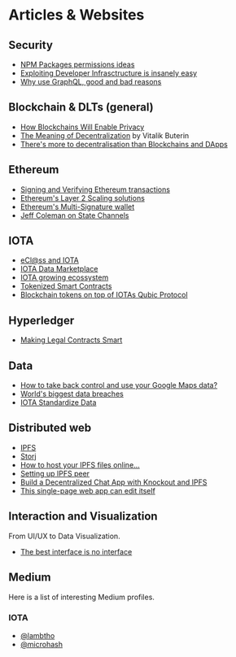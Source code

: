 # Articles & Websites

## Security

- [NPM Packages permissions ideas](https://hackernoon.com/npm-package-permissions-an-idea-441a02902d9b)
- [Exploiting Developer Infrasctructure is insanely easy](https://medium.com/s/story/exploiting-developer-infrastructure-is-insanely-easy-9849937e81d4)
- [Why use GraphQL, good and bad reasons](https://honest.engineering/posts/why-use-graphql-good-and-bad-reasons)

## Blockchain & DLTs (general)

- [How Blockchains Will Enable Privacy](https://towardsdatascience.com/how-blockchains-will-enable-privacy-1522a846bf65)
- [The Meaning of Decentralization](https://medium.com/@VitalikButerin/the-meaning-of-decentralization-a0c92b76a274) by Vitalik Buterin
- [There's more to decentralisation than Blockchains and DApps](https://medium.com/altcoin-magazine/theres-more-to-decentralisation-than-blockchains-and-dapps-35acd2d8f3d6)

## Ethereum

- [Signing and Verifying Ethereum transactions](https://dzone.com/articles/signing-and-verifying-ethereum-signatures)
- [Ethereum's Layer 2 Scaling solutions](https://medium.com/l4-media/making-sense-of-ethereums-layer-2-scaling-solutions-state-channels-plasma-and-truebit-22cb40dcc2f4)
- [Ethereum's Multi-Signature wallet](https://medium.com/hellogold/ethereum-multi-signature-wallets-77ab926ab63b)
- [Jeff Coleman on State Channels](https://www.jeffcoleman.ca/state-channels/)

## IOTA

- [eCl@ss and IOTA](https://eclass.iota.org/)
- [IOTA Data Marketplace](https://data.iota.org)
- [IOTA growing ecossystem](https://medium.com/@CryptoBrowser/iota-experiments-forming-ecosystem-and-projects-development-and-tooling-d89a5c643de2)
- [Tokenized Smart Contracts](https://medium.com/coinmonks/tokenized-smart-contracts-e88bc06bc969)
- [Blockchain tokens on top of IOTAs Qubic Protocol](https://medium.com/@micro_hash/running-blockchain-tokens-on-top-of-iotas-qubic-protocol-dc8e14e06a85)


## Hyperledger

- [Making Legal Contracts Smart](https://www.hyperledger.org/blog/2018/01/11/making-legal-contracts-smart)

## Data

- [How to take back control and use your Google Maps data?](https://medium.com/alex-attia-blog/how-to-take-back-control-and-use-your-google-maps-data-683fb5d4043e)
- [World's biggest data breaches](https://informationisbeautiful.net/visualizations/worlds-biggest-data-breaches-hacks/)
- [IOTA Standardize Data](https://blog.iota.org/ecl-ss-and-the-iota-foundation-announce-partnership-to-standardize-internet-of-things-payments-and-db200189050f)

## Distributed web

- [IPFS](https://ipfs.io/)
- [Storj](https://storj.io/)
- [How to host your IPFS files online...](https://medium.com/ethereum-developers/how-to-host-your-ipfs-files-online-forever-f0c56b9b5398)
- [Setting up IPFS peer](https://medium.com/textileio/tutorial-setting-up-an-ipfs-peer-part-i-de48239d82e0)
- [Build a Decentralized Chat App with Knockout and IPFS](https://medium.com/textileio/build-a-decentralized-chat-app-with-knockout-and-ipfs-fccf11e8ce7b)
- [This single-page web app can edit itself](https://medium.com/textileio/this-single-page-web-app-can-edit-itself-62734dac2700)

## Interaction and Visualization 

From UI/UX to Data Visualization.

- [The best interface is no interface](https://www.cooper.com/journal/2012/08/the-best-interface-is-no-interface)

## Medium

Here is a list of interesting Medium profiles.

### IOTA
- [@lambtho](https://medium.com/@lambtho)
- [@microhash](https://blog.iota.org/@micro_hash)
 
